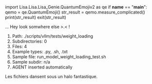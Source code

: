 
import Lisa.Lisa.Lisa_Genie.QuantumEmojiv2 as qe
if __name__ == "__main__":
  qemo = qe.QuantumEmoji()
  str_result = qemo.measure_complicated()
  print(str_result)
  exit(str_result)

... Hey look somwhere else >.< !

1. Path: ./scripts/vllm/tests/weight_loading
2. Subdirectories: 0
3. Files: 4
4. Example types: .py, .sh, .txt
5. Sample file: run_model_weight_loading_test.sh
6. Sample subdir: n/a
7. AGENT inserted automatically

Les fichiers dansent sous un halo fantastique.
